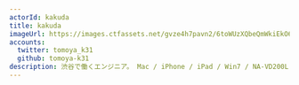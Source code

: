 ```yaml
---
actorId: kakuda
title: kakuda
imageUrl: https://images.ctfassets.net/gvze4h7pavn2/6toWUzXQbeQmWkiEkO6Ygs/bd3a2de414b9429abc2286c6c443730b/actor-kakuda.jpg
accounts:
  twitter: tomoya_k31
  github: tomoya-k31
description: 渋谷で働くエンジニア。 Mac / iPhone / iPad / Win7 / NA-VD200L-CK
---
```

